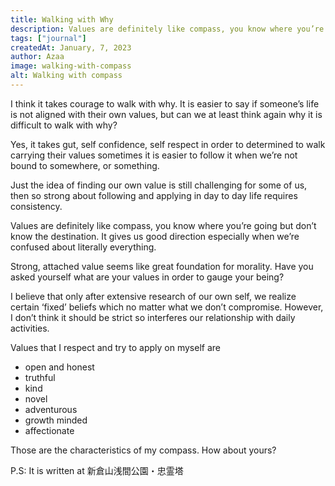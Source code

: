 ```yaml
---
title: Walking with Why
description: Values are definitely like compass, you know where you’re going but don’t know the destination. It gives us good direction especially when we’re confused about literally everything. 
tags: ["journal"]
createdAt: January, 7, 2023
author: Azaa
image: walking-with-compass
alt: Walking with compass 
---
```


I think it takes courage to walk with why. It is easier to say if someone’s life is not aligned with their own values, but can we at least think again why it is difficult to walk with why?

Yes, it takes gut, self confidence, self respect in order to determined to walk carrying their values sometimes it is easier to follow it when we’re not bound to somewhere, or something.

Just the idea of finding our own value is still challenging for some of us, then so strong about following and applying in day to day life requires consistency.

Values are definitely like compass, you know where you’re going but don’t know the destination. It gives us good direction especially when we’re confused about literally everything. 

Strong, attached value seems like great foundation for morality. Have you asked yourself what are your values in order to gauge your being? 

I believe that only after extensive research of our own self, we realize certain ‘fixed’ beliefs which no matter what we don’t compromise. However, I don’t think it should be strict so interferes our relationship with daily activities.  

Values that I respect and try to apply on myself are

- open and honest
- truthful
- kind
- novel
- adventurous
- growth minded
- affectionate

Those are the characteristics of my compass.  How about yours?

P.S: It is written at 新倉山浅間公園・忠霊塔 